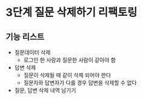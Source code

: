 3단계 질문 삭제하기 리팩토링
==
기능 리스트
--

- 질문데이터 삭제
    - 로그인 한 사람과 질문한 사람이 같아야 함
- 답변 삭제
    - 질문이 삭제될 때 같이 삭제 되어야 한다
    - 질문자와 답변자가 다를 경우 답변을 삭제할 수 없다
- 질문, 답변 삭제 내역 남기기

